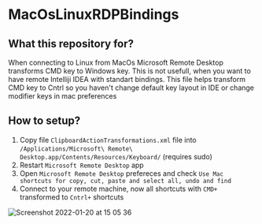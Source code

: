 # MacOsLinuxRDPBindings

## What this repository for?

When connecting to Linux from MacOs Microsoft Remote Desktop transforms CMD key to Windows key.
This is not usefull, when you want to have remote Intelliji IDEA with standart bindings.
This file helps transform CMD key to Cntrl so you haven't change default key layout in IDE or change modifier keys in mac preferences

## How to setup?

1. Copy file  `ClipboardActionTransformations.xml` file into `/Applications/Microsoft\ Remote\ Desktop.app/Contents/Resources/Keyboard/` (requires sudo)
2. Restart `Microsoft Remote Desktop` app
3. Open `Microsoft Remote Desktop` prefereces and check `Use Mac shortcuts for copy, cut, paste and select all, undo and find`
4. Connect to your remote machine, now all shortcuts with `CMD+` transformed to `Cntrl+` shortcuts


![Screenshot 2022-01-20 at 15 05 36](https://user-images.githubusercontent.com/1608994/150335678-91a0b0e5-27f7-41e1-8c97-2859defa59c1.png)
